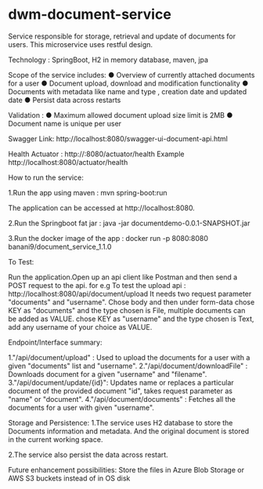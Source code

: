 # dwm-document-service

Service responsible for storage, retrieval and update of documents for users. This microservice uses restful design.

Technology : SpringBoot, H2 in memory database, maven, jpa

Scope of the service includes:
● Overview of currently attached documents for a user
● Document upload, download and modification functionality
● Documents with metadata like name and type , creation date and updated date
● Persist data across restarts

Validation : 
● Maximum allowed document upload size limit is 2MB
● Document name is unique per user


Swagger Link: http://localhost:8080/swagger-ui-document-api.html

Health Actuator :
http://<server>:8080/actuator/health
Example
http://localhost:8080/actuator/health  

How to run the service:

1.Run the app using maven : mvn spring-boot:run
   
The application can be accessed at http://localhost:8080.

2.Run the Springboot fat jar : java -jar documentdemo-0.0.1-SNAPSHOT.jar

3.Run the docker image of the app : docker run -p 8080:8080 banani9/document_service_1.1.0

To Test:

Run the application.Open up an api client like Postman and then send a POST request to the api.
for e.g To test the upload api : http://localhost:8080/api/document/upload
It needs two request parameter "documents" and "username". Chose body and then under form-data
chose KEY as "documents" and the type chosen is File, multiple documents can be added as VALUE.
chose KEY as "username" and the type chosen is Text, add any username of your choice as VALUE.


Endpoint/Interface summary:

1."/api/document/upload" : Used to upload the documents for a user with a given "documents" list and "username". 
2."/api/document/downloadFile" : Downloads document for a given "username" and "filename".
3."/api/document/update/{id}": Updates name or replaces a particular document of the provided document "id", 
takes request parameter as "name" or "document".
4."/api/document/documents" : Fetches all the documents for a user with given "username".  


Storage and Persistence:
1.The service uses H2 database to store the Documents information and metadata.
And the original document is stored in the current working space.

2.The service also persist the data across restart.


Future enhancement possibilities:
Store the files in Azure Blob Storage or AWS S3 buckets instead of in OS disk

